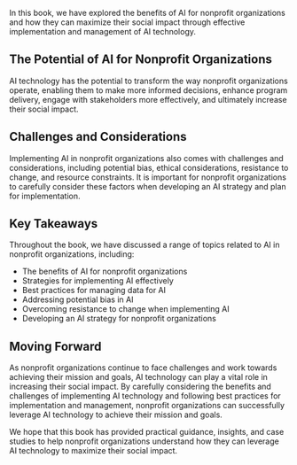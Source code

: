 

In this book, we have explored the benefits of AI for nonprofit organizations and how they can maximize their social impact through effective implementation and management of AI technology.

The Potential of AI for Nonprofit Organizations
-----------------------------------------------

AI technology has the potential to transform the way nonprofit organizations operate, enabling them to make more informed decisions, enhance program delivery, engage with stakeholders more effectively, and ultimately increase their social impact.

Challenges and Considerations
-----------------------------

Implementing AI in nonprofit organizations also comes with challenges and considerations, including potential bias, ethical considerations, resistance to change, and resource constraints. It is important for nonprofit organizations to carefully consider these factors when developing an AI strategy and plan for implementation.

Key Takeaways
-------------

Throughout the book, we have discussed a range of topics related to AI in nonprofit organizations, including:

* The benefits of AI for nonprofit organizations
* Strategies for implementing AI effectively
* Best practices for managing data for AI
* Addressing potential bias in AI
* Overcoming resistance to change when implementing AI
* Developing an AI strategy for nonprofit organizations

Moving Forward
--------------

As nonprofit organizations continue to face challenges and work towards achieving their mission and goals, AI technology can play a vital role in increasing their social impact. By carefully considering the benefits and challenges of implementing AI technology and following best practices for implementation and management, nonprofit organizations can successfully leverage AI technology to achieve their mission and goals.

We hope that this book has provided practical guidance, insights, and case studies to help nonprofit organizations understand how they can leverage AI technology to maximize their social impact.


